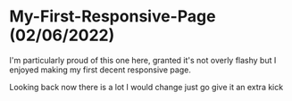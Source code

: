 # My-First-Responsive-Page (02/06/2022)
I'm particularly proud of this one here, granted it's not overly flashy but I enjoyed making my first decent responsive page. 

Looking back now there is a lot I would change just go give it an extra kick
